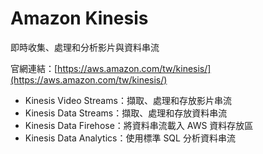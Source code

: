 # Amazon Kinesis

即時收集、處理和分析影片與資料串流

官網連結：[https://aws.amazon.com/tw/kinesis/](https://aws.amazon.com/tw/kinesis/)

* Kinesis Video Streams：擷取、處理和存放影片串流
* Kinesis Data Streams：擷取、處理和存放資料串流
* Kinesis Data Firehose：將資料串流載入 AWS 資料存放區
* Kinesis Data Analytics：使用標準 SQL 分析資料串流



